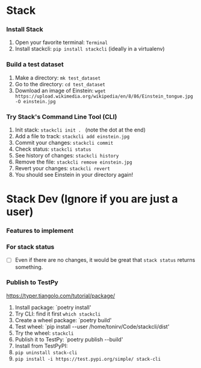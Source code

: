 # Stack

### Install Stack

1. Open your favorite terminal: `Terminal`
2. Install stackcli: `pip install stackcli` (ideally in a virtualenv)

### Build a test dataset

1. Make a directory: `mk test_dataset`
2. Go to the directory: `cd test_dataset`
3. Download an image of Einstein: `wget https://upload.wikimedia.org/wikipedia/en/8/86/Einstein_tongue.jpg -O einstein.jpg`


### Try Stack's Command Line Tool (CLI)

1. Init stack: ```stackcli init . ``` (note the dot at the end)
2. Add a file to track: `stackcli add einstein.jpg`
3. Commit your changes: `stackcli commit`
4. Check status: `stackcli status`
5. See history of changes: `stackcli history`
6. Remove the file: `stackcli remove einstein.jpg`
7. Revert your changes: `stackcli revert`
8. You should see Einstein in your directory again!


# Stack Dev (Ignore if you are just a user)

### Features to implement

### For stack status

-[ ] Even if there are no changes, it would be great that  `stack status` returns something.

### Publish to TestPy

https://typer.tiangolo.com/tutorial/package/

1. Install package: `poetry install'
2. Try CLI: find it first `which stackcli`
3. Create a wheel package: `poetry build'
4. Test wheel: `pip install --user /home/tonirv/Code/stackcli/dist'
5. Try the wheel: `stackcli`
6. Publish it to TestPy: `poetry publish --build'
7. Install from TestPyPI:
  1. `pip uninstall stack-cli`
  1. `pip install -i https://test.pypi.org/simple/ stack-cli`
